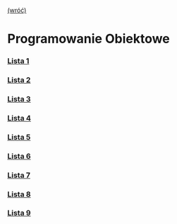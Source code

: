 [(wróć)](../)
# **P**rogramowanie **O**biektowe
### [Lista 1](./Lista%201/)
### [Lista 2](./Lista%202/)
### [Lista 3](./Lista%203/)
### [Lista 4](./Lista%204/)
### [Lista 5](./Lista%205/)
### [Lista 6](./Lista%206/)
### [Lista 7](./Lista%207/)
### [Lista 8](./Lista%208/)
### [Lista 9](./Lista%209/)